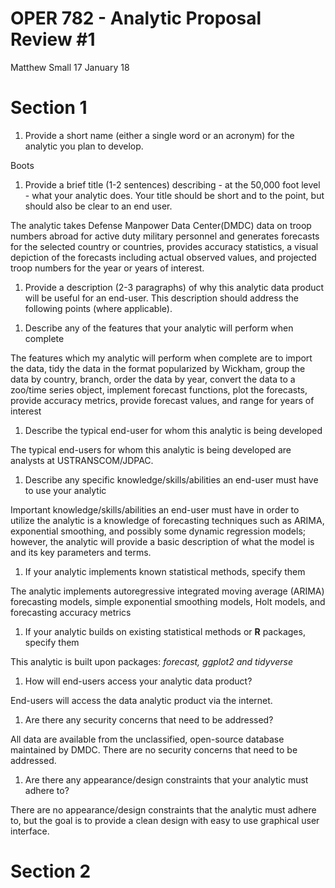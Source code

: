 OPER 782 - Analytic Proposal Review \#1
================
Matthew Small
17 January 18

Section 1
=========

1.  Provide a short name (either a single word or an acronym) for the analytic you plan to develop.

Boots

1.  Provide a brief title (1-2 sentences) describing - at the 50,000 foot level - what your analytic does. Your title should be short and to the point, but should also be clear to an end user.

The analytic takes Defense Manpower Data Center(DMDC) data on troop numbers abroad for active duty military personnel and generates forecasts for the selected country or countries, provides accuracy statistics, a visual depiction of the forecasts including actual observed values, and projected troop numbers for the year or years of interest.

1.  Provide a description (2-3 paragraphs) of why this analytic data product will be useful for an end-user. This description should address the following points (where applicable).

<!-- -->

1.  Describe any of the features that your analytic will perform when complete

The features which my analytic will perform when complete are to import the data, tidy the data in the format popularized by Wickham, group the data by country, branch, order the data by year, convert the data to a zoo/time series object, implement forecast functions, plot the forecasts, provide accuracy metrics, provide forecast values, and range for years of interest

1.  Describe the typical end-user for whom this analytic is being developed

The typical end-users for whom this analytic is being developed are analysts at USTRANSCOM/JDPAC.

1.  Describe any specific knowledge/skills/abilities an end-user must have to use your analytic

Important knowledge/skills/abilities an end-user must have in order to utilize the analytic is a knowledge of forecasting techniques such as ARIMA, exponential smoothing, and possibly some dynamic regression models; however, the analytic will provide a basic description of what the model is and its key parameters and terms.

1.  If your analytic implements known statistical methods, specify them

The analytic implements autoregressive integrated moving average (ARIMA) forecasting models, simple exponential smoothing models, Holt models, and forecasting accuracy metrics

1.  If your analytic builds on existing statistical methods or **R** packages, specify them

This analytic is built upon packages: *forecast, ggplot2 and tidyverse*

1.  How will end-users access your analytic data product?

End-users will access the data analytic product via the internet.

1.  Are there any security concerns that need to be addressed?

All data are available from the unclassified, open-source database maintained by DMDC. There are no security concerns that need to be addressed.

1.  Are there any appearance/design constraints that your analytic must adhere to?

There are no appearance/design constraints that the analytic must adhere to, but the goal is to provide a clean design with easy to use graphical user interface.

Section 2
=========
